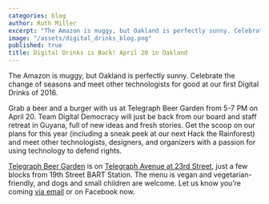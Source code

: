 ```yaml
---
categories: blog
author: Ruth Miller
excerpt: "The Amazon is muggy, but Oakland is perfectly sunny. Celebrate the change of seasons and meet other technologists for good at our first Digital Drinks of 2016. "
image: "/assets/digital_drinks_blog.png"
published: true
title: Digital Drinks is Back! April 20 in Oakland
---
```


The Amazon is muggy, but Oakland is perfectly sunny. Celebrate the change of seasons and meet other technologists for good at our first Digital Drinks of 2016. 

Grab a beer and a burger with us at Telegraph Beer Garden from 5-7 PM on April 20. Team Digital Democracy will just be back from our board and staff retreat in Guyana, full of new ideas and fresh stories. Get the scoop on our plans for this year (including a sneak peek at our next Hack the Rainforest) and meet other technologists, designers, and organizers with a passion for using technology to defend rights.

[Telegraph Beer Garden](http://www.telegraphoakland.com) is on [Telegraph Avenue at 23rd Street](https://www.google.com/maps/place/2318+Telegraph+Ave,+Oakland,+CA+94612/data=!4m2!3m1!1s0x808f80ac63ce7991:0x32fea0d8a0f74725?sa=X&ved=0ahUKEwj0nOLLx-TLAhVM12MKHbffAfsQ8gEILTAC), just a few blocks from 19th Street BART Station. The menu is vegan and vegetarian-friendly, and dogs and small children are welcome. Let us know you’re coming [via email](mailto:info@digital-democracy.org) or on Facebook now.